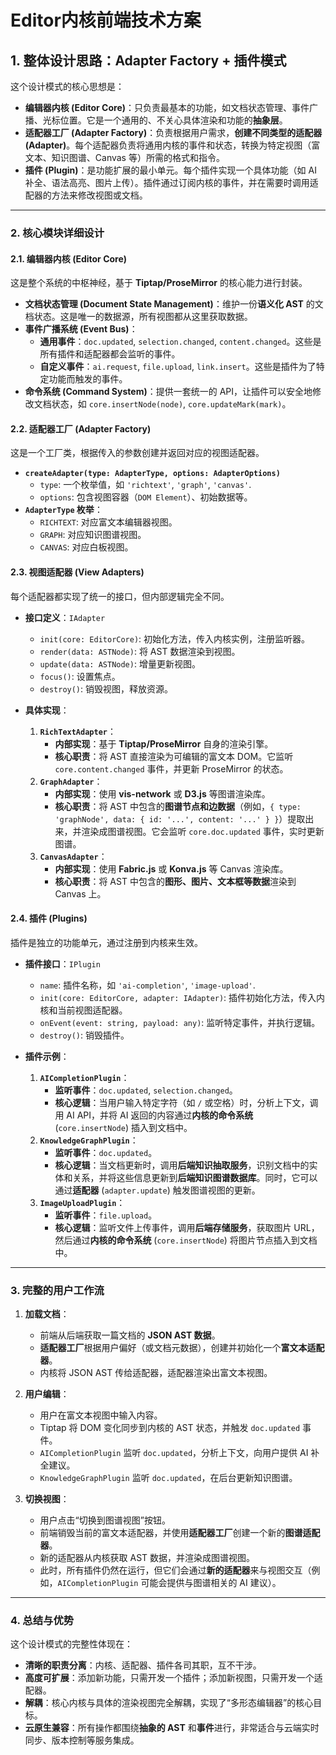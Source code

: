 # Editor内核前端技术方案

## **1. 整体设计思路：Adapter Factory + 插件模式**

这个设计模式的核心思想是：

* **编辑器内核 (Editor Core)**：只负责最基本的功能，如文档状态管理、事件广播、光标位置。它是一个通用的、不关心具体渲染和功能的**抽象层**。
* **适配器工厂 (Adapter Factory)**：负责根据用户需求，**创建不同类型的适配器 (Adapter)**。每个适配器负责将通用内核的事件和状态，转换为特定视图（富文本、知识图谱、Canvas 等）所需的格式和指令。
* **插件 (Plugin)**：是功能扩展的最小单元。每个插件实现一个具体功能（如 AI 补全、语法高亮、图片上传）。插件通过订阅内核的事件，并在需要时调用适配器的方法来修改视图或文档。

---

### **2. 核心模块详细设计**

#### **2.1. 编辑器内核 (Editor Core)**

这是整个系统的中枢神经，基于 **Tiptap/ProseMirror** 的核心能力进行封装。

* **文档状态管理 (Document State Management)**：维护一份**语义化 AST** 的文档状态。这是唯一的数据源，所有视图都从这里获取数据。
* **事件广播系统 (Event Bus)**：
    * **通用事件**：`doc.updated`, `selection.changed`, `content.changed`。这些是所有插件和适配器都会监听的事件。
    * **自定义事件**：`ai.request`, `file.upload`, `link.insert`。这些是插件为了特定功能而触发的事件。
* **命令系统 (Command System)**：提供一套统一的 API，让插件可以安全地修改文档状态，如 `core.insertNode(node)`, `core.updateMark(mark)`。

#### **2.2. 适配器工厂 (Adapter Factory)**

这是一个工厂类，根据传入的参数创建并返回对应的视图适配器。

* **`createAdapter(type: AdapterType, options: AdapterOptions)`**
    * `type`: 一个枚举值，如 `'richtext'`, `'graph'`, `'canvas'`.
    * `options`: 包含视图容器（`DOM Element`）、初始数据等。
* **`AdapterType` 枚举**：
    * `RICHTEXT`: 对应富文本编辑器视图。
    * `GRAPH`: 对应知识图谱视图。
    * `CANVAS`: 对应白板视图。

#### **2.3. 视图适配器 (View Adapters)**

每个适配器都实现了统一的接口，但内部逻辑完全不同。

* **接口定义**：`IAdapter`
    * `init(core: EditorCore)`: 初始化方法，传入内核实例，注册监听器。
    * `render(data: ASTNode)`: 将 AST 数据渲染到视图。
    * `update(data: ASTNode)`: 增量更新视图。
    * `focus()`: 设置焦点。
    * `destroy()`: 销毁视图，释放资源。

* **具体实现**：
    1.  **`RichTextAdapter`**：
        * **内部实现**：基于 **Tiptap/ProseMirror** 自身的渲染引擎。
        * **核心职责**：将 AST 直接渲染为可编辑的富文本 DOM。它监听 `core.content.changed` 事件，并更新 ProseMirror 的状态。
    2.  **`GraphAdapter`**：
        * **内部实现**：使用 **vis-network** 或 **D3.js** 等图谱渲染库。
        * **核心职责**：将 AST 中包含的**图谱节点和边数据**（例如，`{ type: 'graphNode', data: { id: '...', content: '...' } }`）提取出来，并渲染成图谱视图。它会监听 `core.doc.updated` 事件，实时更新图谱。
    3.  **`CanvasAdapter`**：
        * **内部实现**：使用 **Fabric.js** 或 **Konva.js** 等 Canvas 渲染库。
        * **核心职责**：将 AST 中包含的**图形、图片、文本框等数据**渲染到 Canvas 上。

#### **2.4. 插件 (Plugins)**

插件是独立的功能单元，通过注册到内核来生效。

* **插件接口**：`IPlugin`
    * `name`: 插件名称，如 `'ai-completion'`, `'image-upload'`.
    * `init(core: EditorCore, adapter: IAdapter)`: 插件初始化方法，传入内核和当前视图适配器。
    * `onEvent(event: string, payload: any)`: 监听特定事件，并执行逻辑。
    * `destroy()`: 销毁插件。

* **插件示例**：
    1.  **`AICompletionPlugin`**：
        * **监听事件**：`doc.updated`, `selection.changed`。
        * **核心逻辑**：当用户输入特定字符（如 `/` 或空格）时，分析上下文，调用 AI API，并将 AI 返回的内容通过**内核的命令系统** (`core.insertNode`) 插入到文档中。
    2.  **`KnowledgeGraphPlugin`**：
        * **监听事件**：`doc.updated`。
        * **核心逻辑**：当文档更新时，调用**后端知识抽取服务**，识别文档中的实体和关系，并将这些信息更新到**后端知识图谱数据库**。同时，它可以通过**适配器** (`adapter.update`) 触发图谱视图的更新。
    3.  **`ImageUploadPlugin`**：
        * **监听事件**：`file.upload`。
        * **核心逻辑**：监听文件上传事件，调用**后端存储服务**，获取图片 URL，然后通过**内核的命令系统** (`core.insertNode`) 将图片节点插入到文档中。

---

### **3. 完整的用户工作流**

1.  **加载文档**：
    * 前端从后端获取一篇文档的 **JSON AST 数据**。
    * **适配器工厂**根据用户偏好（或文档元数据），创建并初始化一个**富文本适配器**。
    * 内核将 JSON AST 传给适配器，适配器渲染出富文本视图。

2.  **用户编辑**：
    * 用户在富文本视图中输入内容。
    * Tiptap 将 DOM 变化同步到内核的 AST 状态，并触发 `doc.updated` 事件。
    * `AICompletionPlugin` 监听 `doc.updated`，分析上下文，向用户提供 AI 补全建议。
    * `KnowledgeGraphPlugin` 监听 `doc.updated`，在后台更新知识图谱。

3.  **切换视图**：
    * 用户点击“切换到图谱视图”按钮。
    * 前端销毁当前的富文本适配器，并使用**适配器工厂**创建一个新的**图谱适配器**。
    * 新的适配器从内核获取 AST 数据，并渲染成图谱视图。
    * 此时，所有插件仍然在运行，但它们会通过**新的适配器**来与视图交互（例如，`AICompletionPlugin` 可能会提供与图谱相关的 AI 建议）。

---

### **4. 总结与优势**

这个设计模式的完整性体现在：

* **清晰的职责分离**：内核、适配器、插件各司其职，互不干涉。
* **高度可扩展**：添加新功能，只需开发一个插件；添加新视图，只需开发一个适配器。
* **解耦**：核心内核与具体的渲染视图完全解耦，实现了“多形态编辑器”的核心目标。
* **云原生兼容**：所有操作都围绕**抽象的 AST** 和**事件**进行，非常适合与云端实时同步、版本控制等服务集成。
